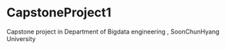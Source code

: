 # CapstoneProject1
Capstone project in Department of Bigdata engineering , SoonChunHyang University
